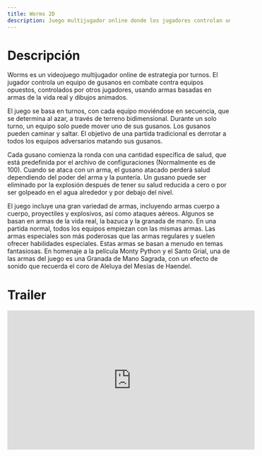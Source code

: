 ```yaml
---
title: Worms 2D
description: Juego multijugador online donde los jugadores controlan un equipo de gusanos en combate contra equipos opuestos
---
```


<!-- ##################################################################### -->

# Descripción

Worms es un videojuego multijugador online de estrategia por turnos. El jugador controla un equipo de gusanos en combate contra equipos opuestos, controlados por otros jugadores, usando armas basadas en armas de la vida real y dibujos animados.

El juego se basa en turnos, con cada equipo moviéndose en secuencia, que se determina al azar, a través de terreno bidimensional. Durante un solo turno, un equipo solo puede mover uno de sus gusanos. Los gusanos pueden caminar y saltar. El objetivo de una partida tradicional es derrotar a todos los equipos adversarios matando sus gusanos.

Cada gusano comienza la ronda con una cantidad específica de salud, que está predefinida por el archivo de configuraciones (Normalmente es de 100). Cuando se ataca con un arma, el gusano atacado perderá salud dependiendo del poder del arma y la puntería. Un gusano puede ser eliminado por la explosión después de tener su salud reducida a cero o por ser golpeado en el agua alrededor y por debajo del nivel.

El juego incluye una gran variedad de armas, incluyendo armas cuerpo a cuerpo, proyectiles y explosivos, así como ataques aéreos. Algunos se basan en armas de la vida real, la bazuca y la granada de mano. En una partida normal, todos los equipos empiezan con las mismas armas. Las armas especiales son más poderosas que las armas regulares y suelen ofrecer habilidades especiales. Estas armas se basan a menudo en temas fantasiosas. En homenaje a la película Monty Python y el Santo Grial, una de las armas del juego es una Granada de Mano Sagrada, con un efecto de sonido que recuerda el coro de Aleluya del Mesías de Haendel.

<!-- ##################################################################### -->

# Trailer

<iframe width="560" height="315" src="https://www.youtube.com/embed/cXs05yU9hYE?si=72hQtNOtD7Rwn_U5" title="YouTube video player" frameborder="0" allow="accelerometer; autoplay; clipboard-write; encrypted-media; gyroscope; picture-in-picture; web-share" allowfullscreen></iframe>

<!-- ##################################################################### -->

